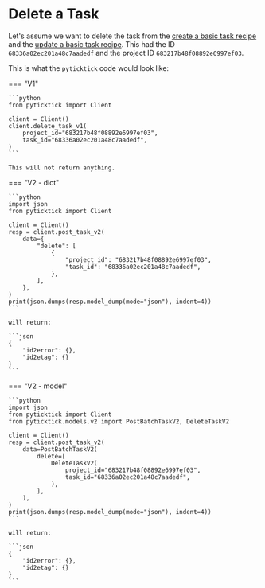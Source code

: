 # Delete a Task

Let's assume we want to delete the task from the [create a basic task recipe](./create_a_basic_task.md) and the [update a basic task recipe](./update_a_basic_task.md). This had the ID `68336a02ec201a48c7aadedf` and the project ID `683217b48f08892e6997ef03`.

This is what the `pyticktick` code would look like:

=== "V1"

    ```python
    from pyticktick import Client

    client = Client()
    client.delete_task_v1(
        project_id="683217b48f08892e6997ef03",
        task_id="68336a02ec201a48c7aadedf",
    )
    ```

    This will not return anything.

=== "V2 - dict"

    ```python
    import json
    from pyticktick import Client

    client = Client()
    resp = client.post_task_v2(
        data={
            "delete": [
                {
                    "project_id": "683217b48f08892e6997ef03",
                    "task_id": "68336a02ec201a48c7aadedf",
                },
            ],
        },
    )
    print(json.dumps(resp.model_dump(mode="json"), indent=4))
    ```

    will return:

    ```json
    {
        "id2error": {},
        "id2etag": {}
    }
    ```

=== "V2 - model"

    ```python
    import json
    from pyticktick import Client
    from pyticktick.models.v2 import PostBatchTaskV2, DeleteTaskV2

    client = Client()
    resp = client.post_task_v2(
        data=PostBatchTaskV2(
            delete=[
                DeleteTaskV2(
                    project_id="683217b48f08892e6997ef03",
                    task_id="68336a02ec201a48c7aadedf",
                ),
            ],
        ),
    )
    print(json.dumps(resp.model_dump(mode="json"), indent=4))
    ```

    will return:

    ```json
    {
        "id2error": {},
        "id2etag": {}
    }
    ```
